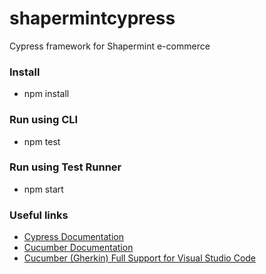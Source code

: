 # shapermintcypress
Cypress framework for Shapermint e-commerce

### Install
- npm install

### Run using CLI
- npm test

### Run using Test Runner
- npm start

### Useful links
- [Cypress Documentation](https://docs.cypress.io/guides/overview/why-cypress.html#In-a-nutshell "Cypress Documention")
- [Cucumber Documentation](https://cucumber.io/docs/guides/overview/ "Cucumber Documentation")
- [Cucumber (Gherkin) Full Support for Visual Studio Code](https://marketplace.visualstudio.com/items?itemName=alexkrechik.cucumberautocomplete "Cucumber (Gherkin) Full Support for Visual Studio Code")
